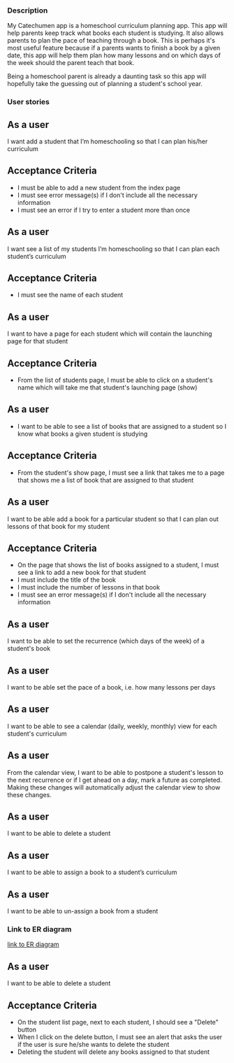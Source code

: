 ### Description
My Catechumen app is a homeschool curriculum planning app. This app will help parents keep track what books each student is studying.  It also allows parents to plan the pace of teaching through a book.  This is perhaps it's most useful feature because if a parents wants to finish a book by a given date, this app will help them plan how many lessons and on which days of the week should the parent teach that book.

Being a homeschool parent is already a daunting task so this app will hopefully take the guessing out of planning a student's school year.  


### User stories

## As a user
I want add a student that I’m homeschooling so that I can plan his/her curriculum

## Acceptance Criteria
- I must be able to add a new student from the index page
- I must see error message(s) if I don't include all the necessary information
- I must see an error if I try to enter a student more than once

## As a user
I want see a list of my students I’m homeschooling so that I can plan each student’s curriculum

## Acceptance Criteria
- I must see the name of each student

## As a user
I want to have a page for each student which will contain the launching page for that student

## Acceptance Criteria
- From the list of students page, I must be able to click on a student's name which will take me that student's launching page (show)

## As a user
- I want to be able to see a list of books that are assigned to a student so I know what books a given student is studying

## Acceptance Criteria
- From the student's show page, I must see a link that takes me to a page that shows me a list of book that are assigned to that student

## As a user
I want to be able add a book for a particular student so that I can plan out lessons of that book for my student

## Acceptance Criteria
- On the page that shows the list of books assigned to a student, I must see a link to add a new book for that student
- I must include the title of the book
- I must include the number of lessons in that book
- I must see an error message(s) if I don't include all the necessary information

## As a user
I want to be able to set the recurrence (which days of the week) of a student's book

## As a user
I want to be able set the pace of a book, i.e. how many lessons per days

## As a user
I want to be able to see a calendar (daily, weekly, monthly) view for each student's curriculum

## As a user
From the calendar view, I want to be able to postpone a student's lesson to the next recurrence or if I get ahead on a day, mark a future
as completed. Making these changes will automatically adjust the calendar view to show these changes.

## As a user
I want to be able to delete a student

## As a user
I want to be able  to assign a book to a student’s curriculum

## As a user
I want to be able to un-assign a book from a student


### Link to ER diagram

[link to ER diagram](https://drive.google.com/file/d/0Bz_mIZsSIrw8Wmcyc01GV1NjQ2M/view?usp=sharing)







## As a user
I want to be able to delete a student

## Acceptance Criteria
- On the student list page, next to each student, I should see a "Delete" button
- When I click on the delete button, I must see an alert that asks the user if the user is sure he/she wants to delete the student
- Deleting the student will delete any books assigned to that student
